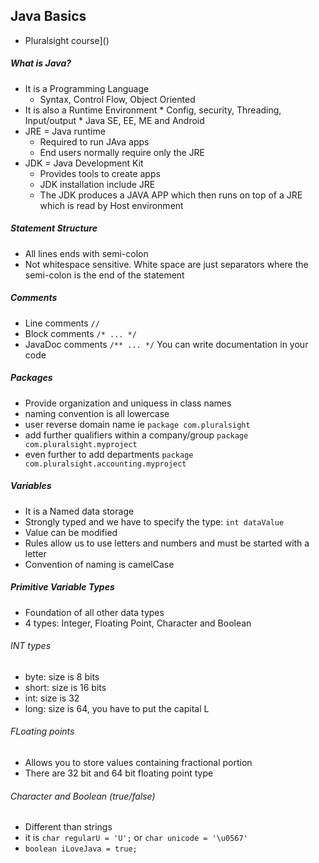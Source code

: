 ## Java Basics
* Pluralsight course]()

##### What is Java? 
* It is a Programming Language
    * Syntax, Control Flow, Object Oriented
* It is also a Runtime Environment
       * Config, security, Threading, Input/output
       * Java SE, EE, ME and Android
* JRE = Java runtime
    * Required to run JAva apps
    *  End users normally require only the JRE
* JDK =  Java Development Kit
    * Provides tools to create apps
    * JDK installation include JRE
    * The JDK produces a JAVA APP which then runs on top of a JRE which is read by Host environment

##### Statement Structure
* All lines ends with semi-colon
* Not whitespace sensitive. White space are just separators where the semi-colon is the end of the statement
##### Comments
* Line comments `//`
* Block comments `/* ... */`
* JavaDoc comments `/** ... */` You can write documentation in your code
    
##### Packages
* Provide organization and uniquess in class names
* naming convention is all lowercase
* user reverse domain name ie `package com.pluralsight`
* add further qualifiers within a company/group `package com.pluralsight.myproject`
* even further to add departments `package com.pluralsight.accounting.myproject`


##### Variables
* It is a Named data storage
* Strongly typed and we have to specify the type: `int dataValue`
* Value can be modified
* Rules allow us to use letters and numbers and must be started with a letter
* Convention of naming is camelCase

##### Primitive Variable Types
* Foundation of all other data types
* 4 types: Integer, Floating Point, Character and Boolean

###### INT types
   * byte: size is 8 bits
   * short: size is 16 bits
   * int: size is 32
   * long: size is 64, you have to put the capital L
###### FLoating points 
   * Allows you to store values containing fractional portion
   * There are 32 bit and 64 bit floating point type
   
###### Character and Boolean (true/false)
   * Different than strings
   * it is `char regularU = 'U';` or `char unicode = '\u0567'`
   * `boolean iLoveJava = true;`
   
   
   

